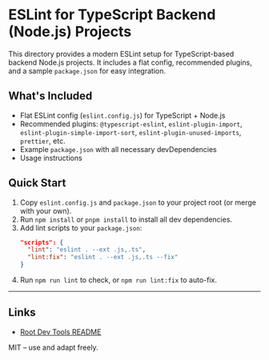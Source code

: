 # ESLint for TypeScript Backend (Node.js) Projects

This directory provides a modern ESLint setup for TypeScript-based backend Node.js projects. It includes a flat config, recommended plugins, and a sample `package.json` for easy integration.

## What's Included
- Flat ESLint config (`eslint.config.js`) for TypeScript + Node.js
- Recommended plugins: `@typescript-eslint`, `eslint-plugin-import`, `eslint-plugin-simple-import-sort`, `eslint-plugin-unused-imports`, `prettier`, etc.
- Example `package.json` with all necessary devDependencies
- Usage instructions

## Quick Start

1. Copy `eslint.config.js` and `package.json` to your project root (or merge with your own).
2. Run `npm install` or `pnpm install` to install all dev dependencies.
3. Add lint scripts to your `package.json`:
   ```json
   "scripts": {
     "lint": "eslint . --ext .js,.ts",
     "lint:fix": "eslint . --ext .js,.ts --fix"
   }
   ```
4. Run `npm run lint` to check, or `npm run lint:fix` to auto-fix.

---

## Links
- [Root Dev Tools README](../README.md)

MIT – use and adapt freely.
